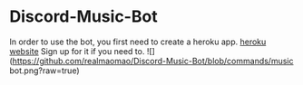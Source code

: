 # Discord-Music-Bot
In order to use the bot, you first need to create a heroku app. 
[heroku website](https://id.heroku.com/login)
Sign up for it if you need to.
![](https://github.com/realmaomao/Discord-Music-Bot/blob/commands/music bot.png?raw=true)
